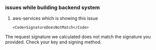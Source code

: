 ### issues while building backend system
1. aws-services
   which is showing this issue
   ```
   <Code>SignatureDoesNotMatch</Code>
<Message>The request signature we calculated does not match the signature you provided. Check your key and signing method.</Message>
```